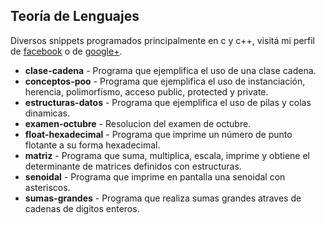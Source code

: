 ## Teoría de Lenguajes

Diversos snippets programados principalmente en c y c++, visitá mi perfil de [facebook](http://www.facebook.com/wafto) 
o de [google+](https://plus.google.com/105992688186668382970/posts).

+ **clase-cadena** - Programa que ejemplifica el uso de una clase cadena.
+ **conceptos-poo** - Programa que ejemplifica el uso de instanciación, herencia, polimorfísmo, acceso public, protected y private.
+ **estructuras-datos** - Programa que ejemplifica el uso de pilas y colas dinamicas.
+ **examen-octubre** - Resolucion del examen de octubre.
+ **float-hexadecimal** - Programa que imprime un número de punto flotante a su forma hexadecimal.
+ **matriz** - Programa que suma, multiplica, escala, imprime y obtiene el determinante de matrices definidos con estructuras.
+ **senoidal** - Programa que imprime en pantalla una senoidal con asteriscos.
+ **sumas-grandes** - Programa que realiza sumas grandes atraves de cadenas de digitos enteros.
